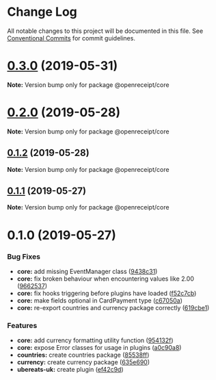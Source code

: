# Change Log

All notable changes to this project will be documented in this file.
See [Conventional Commits](https://conventionalcommits.org) for commit guidelines.

# [0.3.0](https://github.com/openreceipt/source/compare/v0.2.1...v0.3.0) (2019-05-31)

**Note:** Version bump only for package @openreceipt/core





# [0.2.0](https://github.com/openreceipt/source/compare/v0.1.2...v0.2.0) (2019-05-28)

**Note:** Version bump only for package @openreceipt/core





## [0.1.2](https://github.com/openreceipt/source/compare/v0.1.1...v0.1.2) (2019-05-28)

**Note:** Version bump only for package @openreceipt/core





## [0.1.1](https://github.com/openreceipt/source/compare/v0.1.0...v0.1.1) (2019-05-27)

**Note:** Version bump only for package @openreceipt/core





# 0.1.0 (2019-05-27)


### Bug Fixes

* **core:** add missing EventManager class ([9438c31](https://github.com/openreceipt/source/commit/9438c31))
* **core:** fix broken behaviour when encountering values like 2.00 ([9662537](https://github.com/openreceipt/source/commit/9662537))
* **core:** fix hooks triggering before plugins have loaded ([f52c7cb](https://github.com/openreceipt/source/commit/f52c7cb))
* **core:** make fields optional in CardPayment type ([c67050a](https://github.com/openreceipt/source/commit/c67050a))
* **core:** re-export countries and currency package correctly ([619cbe1](https://github.com/openreceipt/source/commit/619cbe1))


### Features

* **core:** add currency formatting utility function ([954132f](https://github.com/openreceipt/source/commit/954132f))
* **core:** expose Error classes for usage in plugins ([a0c90a8](https://github.com/openreceipt/source/commit/a0c90a8))
* **countries:** create countries package ([85538ff](https://github.com/openreceipt/source/commit/85538ff))
* **currency:** create currency package ([635e690](https://github.com/openreceipt/source/commit/635e690))
* **ubereats-uk:** create plugin ([ef42c9d](https://github.com/openreceipt/source/commit/ef42c9d))
